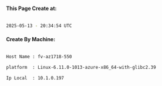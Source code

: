 
   
#### This Page Create at:

```bash

2025-05-13 - 20:34:54 UTC

```

#### Create By Machine:

```bash

Host Name : fv-az1718-550

platform  : Linux-6.11.0-1013-azure-x86_64-with-glibc2.39

Ip Local  : 10.1.0.197

```

